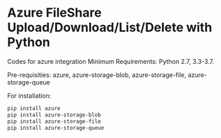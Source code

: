 # Azure FileShare Upload/Download/List/Delete with Python
Codes for azure integration
Minimum Requirements: Python 2.7, 3.3-3.7.

Pre-requisities: 
azure, azure-storage-blob, azure-storage-file, azure-storage-queue

For installation: 

```bash
pip install azure
pip install azure-storage-blob
pip install azure-storage-file
pip install azure-storage-queue
```
